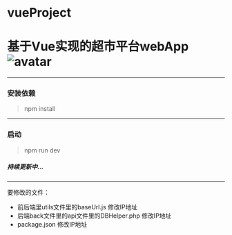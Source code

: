 # vueProject
基于Vue实现的超市平台webApp
![avatar](http://image.techweb.com.cn/upload/roll/2017/08/30/201708309394_7375.jpg)<br />
===
---
### 安装依赖
>npm install<br />
---
### 启动
>npm run dev<br />
##### 持续更新中...
---
要修改的文件：
+ 前后端里utils文件里的baseUrl.js 修改IP地址
+ 后端back文件里的api文件里的DBHelper.php 修改IP地址
+ package.json 修改IP地址

